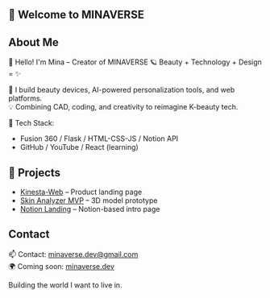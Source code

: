 ## 👋 Welcome to MINAVERSE

## About Me
👋 Hello! I'm Mina – Creator of MINAVERSE 🪐
Beauty + Technology + Design = ✨

💄 I build beauty devices, AI-powered personalization tools, and web platforms.  
💡 Combining CAD, coding, and creativity to reimagine K-beauty tech.

🔧 Tech Stack:
- Fusion 360 / Flask / HTML-CSS-JS / Notion API
- GitHub / YouTube / React (learning)

## 🚀 Projects
- [Kinesta-Web](https://github.com/minaverse-dev/kinesta-web) – Product landing page
- [Skin Analyzer MVP](https://github.com/minaverse-dev/skin-analyzer-mvp) – 3D model prototype
- [Notion Landing](https://github.com/minaverse-dev/notion-landing) – Notion-based intro page

## Contact
📫 Contact: minaverse.dev@gmail.com  
🌍 Coming soon: [minaverse.dev](https://minaverse.dev)

Building the world I want to live in.

